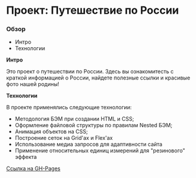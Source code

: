 # Проект: Путешествие по России

### Обзор
* Интро
* Технологии

**Интро**

Это проект о путешествии по России.
Здесь вы ознакомитесть с краткой информацией о России, найдете полезные ссылки и красивые фото нашей родины!

**Технологии**

В проекте применялись следующие технологии:
  * Методология БЭМ при создании HTML и CSS;
  * Оформление файловой структуры по правилам Nested БЭМ;
  * Анимация объектов на CSS;
  * Построение сеток на Grid'ах и Flex'ах
  * Использование медиа запросов для адаптивности сайта
  * Применение относительных единиц измерений для "резинового" эффекта

[Ссылка на GH-Pages](https://sanclays.github.io/russian-travel/)